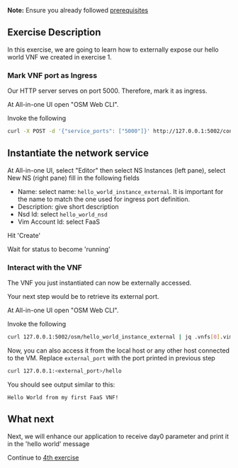 **Note:** Ensure you already followed [prerequisites](../prerequisites.md)


## Exercise Description

In this exercise, we are going to learn how to externally expose our hello world VNF we created in exercise 1.


### Mark VNF port as Ingress

Our HTTP server serves on port 5000. Therefore, mark it as ingress. 

At All-in-one UI open "OSM Web CLI".


Invoke the following

```bash
curl -X POST -d '{"service_ports": ["5000"]}' http://127.0.0.1:5002/conf/hello_world_instance_external/helloworld_vnfd/1
```



## Instantiate the network service

At All-in-one UI, select "Editor" then select NS Instances (left pane), select New NS (right pane) fill in the following fields

* Name:           select name: `hello_world_instance_external`. It is important for the name to match the one used for ingress port definition.
* Description:    give short description
* Nsd Id:         select `hello_world_nsd`
* Vim Account Id: select FaaS

Hit 'Create'

Wait for status to become 'running'



### Interact with the VNF

The VNF you just instantiated can now be externally accessed.

Your next step would be to retrieve its external port.

At All-in-one UI open "OSM Web CLI".

Invoke the following

```bash
curl 127.0.0.1:5002/osm/hello_world_instance_external | jq .vnfs[0].vim_info.service.service_ports.\"5000\"
```

Now, you can also access it from the local host or any other host connected to the VM. Replace `external_port` with the port printed in previous step

```bash
curl 127.0.0.1:<external_port>/hello
```

You should see output similar to this:

```
Hello World from my first FaaS VNF!
```

## What next

Next, we will enhance our application to receive day0 parameter and print it in the 'hello world' message

Continue to [4th exercise](../exercise4)
